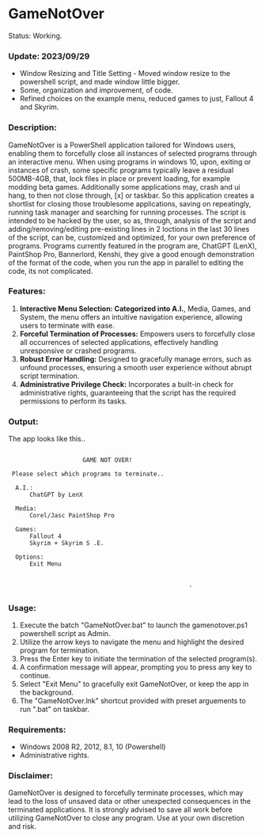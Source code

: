 # GameNotOver
Status: Working.

### Update: 2023/09/29
- Window Resizing and Title Setting - Moved window resize to the powershell script, and made window little bigger.
- Some, organization and improvement, of code.
- Refined choices on the example menu, reduced games to just, Fallout 4 and Skyrim.

### Description:

GameNotOver is a PowerShell application tailored for Windows users, enabling them to forcefully close all instances of selected programs through an interactive menu. 
When using programs in windows 10, upon, exiting or instances of crash, some specific programs typically leave a residual 500MB-4GB, that, lock files in place or prevent loading, for example modding beta games. Additionally some applications may, crash and ui hang, to then not close through, [x] or taskbar. So this application creates a shortlist for closing those troublesome applications, saving on repeatingly, running task manager and searching for running processes.
The script is intended to be hacked by the user, so as, through, analysis of the script and adding/removing/editing pre-existing lines in 2 loctions in the last 30 lines of the script, can be, customized and optimized, for your own preference of programs. 
Programs currently featured in the program are, ChatGPT (LenX), PaintShop Pro, Bannerlord, Kenshi, they give a good enough demonstration of the format of the code, when you run the app in parallel to editing the code, its not complicated.

### Features:

1. **Interactive Menu Selection: Categorized into A.I.**, Media, Games, and System, the menu offers an intuitive navigation experience, allowing users to terminate with ease.
2. **Forceful Termination of Processes:** Empowers users to forcefully close all occurrences of selected applications, effectively handling unresponsive or crashed programs.
3. **Robust Error Handling:** Designed to gracefully manage errors, such as unfound processes, ensuring a smooth user experience without abrupt script termination.
4. **Administrative Privilege Check:** Incorporates a built-in check for administrative rights, guaranteeing that the script has the required permissions to perform its tasks.

### Output:
The app looks like this..
```

                     GAME NOT OVER!

 Please select which programs to terminate..

  A.I.:
      ChatGPT by LenX

  Media:
      Corel/Jasc PaintShop Pro

  Games:
      Fallout 4
      Skyrim + Skyrim S .E.

  Options:
      Exit Menu


                                                   .
```
##

### Usage:

1. Execute the batch "GameNotOver.bat" to launch the gamenotover.ps1 powershell script as Admin.
2. Utilize the arrow keys to navigate the menu and highlight the desired program for termination.
3. Press the Enter key to initiate the termination of the selected program(s).
4. A confirmation message will appear, prompting you to press any key to continue.
5. Select "Exit Menu" to gracefully exit GameNotOver, or keep the app in the background.
6. The "GameNotOver.lnk" shortcut provided with preset arguements to run ".bat" on taskbar.

### Requirements:

- Windows 2008 R2, 2012, 8.1, 10 (Powershell)
- Administrative rights.

### Disclaimer:

GameNotOver is designed to forcefully terminate processes, which may lead to the loss of unsaved data or other unexpected consequences in the terminated applications. 
It is strongly advised to save all work before utilizing GameNotOver to close any program. Use at your own discretion and risk.
